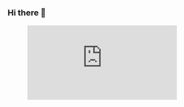 ### Hi there 👋

<figure><embed src="https://wakatime.com/share/@sweethuman/4dce66ed-e49f-490f-8e71-6c3b7410bc24.svg"></embed></figure>
